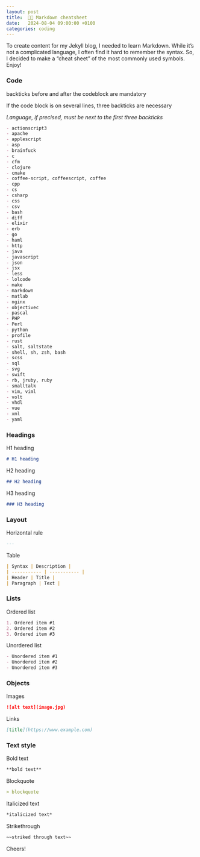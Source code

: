 ```yaml
---
layout: post
title:  👨‍💻 Markdown cheatsheet
date:   2024-08-04 09:00:00 +0100
categories: coding
---
```


To create content for my Jekyll blog, I needed to learn Markdown. While it’s not a complicated language, I often find it hard to remember the syntax. So, I decided to make a “cheat sheet” of the most commonly used symbols. Enjoy!

### Code

backticks before and after the codeblock are mandatory

If the code block is on several lines, three backticks are necessary

*Language, if precised, must be next to the first three backticks*

```markdown
- actionscript3
- apache
- applescript
- asp
- brainfuck
- c
- cfm
- clojure
- cmake
- coffee-script, coffeescript, coffee
- cpp
- cs
- csharp
- css
- csv
- bash
- diff
- elixir
- erb
- go
- haml
- http
- java
- javascript
- json
- jsx
- less
- lolcode
- make
- markdown
- matlab
- nginx
- objectivec
- pascal
- PHP
- Perl
- python
- profile
- rust
- salt, saltstate
- shell, sh, zsh, bash
- scss
- sql
- svg
- swift
- rb, jruby, ruby
- smalltalk
- vim, viml
- volt
- vhdl
- vue
- xml
- yaml
```

### Headings

H1 heading
```markdown
# H1 heading
```

H2 heading
```markdown
## H2 heading
```

H3 heading
```markdown
### H3 heading
```

### Layout

Horizontal rule
```markdown
---
```

Table
```markdown
| Syntax | Description |
| ----------- | ----------- |
| Header | Title |
| Paragraph | Text |
```

### Lists

Ordered list
```markdown
1. Ordered item #1
2. Ordered item #2
3. Ordered item #3
```

Unordered list
```markdown
- Unordered item #1
- Unordered item #2
- Unordered item #3
```

### Objects

Images
```markdown
![alt text](image.jpg)
```

Links
```markdown
[title](https://www.example.com)
```

### Text style

Bold text
```markdown
**bold text**
```

Blockquote
```markdown
> blockquote
```

Italicized text
```markdown
*italicized text*
```

Strikethrough
```markdown
~~striked through text~~
```

Cheers!